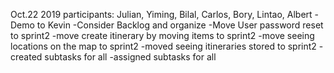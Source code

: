 Oct.22 2019
participants: Julian, Yiming, Bilal, Carlos, Bory, Lintao, Albert
-Demo to Kevin
-Consider Backlog and organize
-Move User password reset to sprint2
-move create itinerary by moving items to sprint2
-move seeing locations on the map to sprint2
-moved seeing itineraries stored to sprint2
-created subtasks for all
-assigned subtasks for all